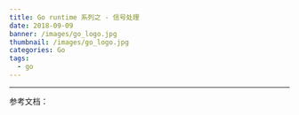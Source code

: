 ```yaml
---
title: Go runtime 系列之 - 信号处理
date: 2018-09-09
banner: /images/go_logo.jpg
thumbnail: /images/go_logo.jpg
categories: Go
tags:
  - go
---
```

----------------------------------

<!-- more -->

参考文档：
